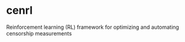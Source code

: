 # cenrl
Reinforcement learning (RL) framework for optimizing and automating censorship measurements
